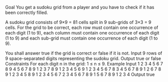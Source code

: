 Goal
You get a sudoku grid from a player and you have to check if it has been correctly filled.

A sudoku grid consists of 9×9 = 81 cells split in 9 sub-grids of 3×3 = 9 cells.
For the grid to be correct, each row must contain one occurrence of each digit (1 to 9), each column must contain one occurrence of each digit (1 to 9) and each sub-grid must contain one occurrence of each digit (1 to 9).

You shall answer true if the grid is correct or false if it is not.
Input
9 rows of 9 space-separated digits representing the sudoku grid.
Output
true or false
Constraints
For each digit n in the grid: 1 ≤ n ≤ 9.
Example
Input
1 2 3 4 5 6 7 8 9
4 5 6 7 8 9 1 2 3
7 8 9 1 2 3 4 5 6
9 1 2 3 4 5 6 7 8
3 4 5 6 7 8 9 1 2
6 7 8 9 1 2 3 4 5
8 9 1 2 3 4 5 6 7
2 3 4 5 6 7 8 9 1
5 6 7 8 9 1 2 3 4
Output
true